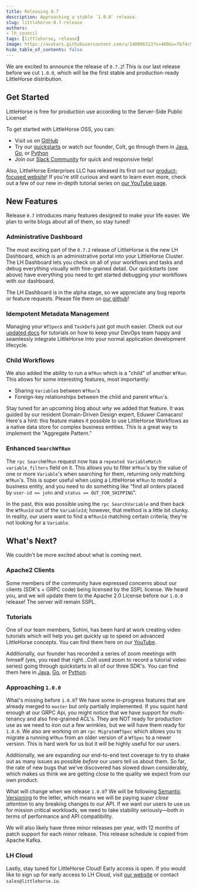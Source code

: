 ```yaml
---
title: Releasing 0.7
description: Approaching a stable `1.0.0` release.
slug: littlehorse-0.7-release
authors:
- lh_council
tags: [littlehorse, release]
image: https://avatars.githubusercontent.com/u/140006313?s=400&u=7bf4c91d92dfe590ac71bb6b4821e1a81aa5b712&v=4
hide_table_of_contents: false
---
```


We are excited to announce the release of `0.7.2`! <!-- truncate --> This is our last release before we cut `1.0.0`, which will be the first stable and production-ready LittleHorse distribution.

## Get Started

LittleHorse is free for production use according to the Server-Side Public License!

To get started with LittleHorse OSS, you can:

* Visit us on [GitHub](https://github.com/littlehorse-enterprises)
* Try our [quickstarts](https://littlehorse.dev/docs/developer-guide/install#installation-and-quickstart) or watch our founder, Colt, go through them in [Java](https://www.youtube.com/watch?v=8Zo_UOStg98&t=6s), [Go](https://www.youtube.com/watch?v=oZQc2ISSZsk), or [Python](https://www.youtube.com/watch?v=l3TZOjfpzTw)
* Join our [Slack Community](https://launchpass.com/littlehorse-community) for quick and responsive help!

Also, LittleHorse Enterprises LLC has released its first out our [product-focused website](https://littlehorse.io)! If you're still curious and want to learn even more, check out a few of our new in-depth tutorial series on [our YouTube page](https://www.youtube.com/@LittleHorse-ey3vw/featured).

## New Features

Release `0.7` introduces many features designed to make your life easier. We plan to write blogs about all of them, so stay tuned!

### Administrative Dashboard

The most exciting part of the `0.7.2` release of LittleHorse is the new LH Dashboard, which is an administrative portal into your LittleHorse Cluster. The LH Dashboard lets you check on all of your workflows and tasks and debug everything visually with fine-grained detail. Our quickstarts (see above) have everything you need to get started debugging your workflows with our dashboard.

The LH Dashboard is in the alpha stage, so we appreciate any bug reports or feature requests. Please file them on [our github](https://github.com/littlehorse-enterprises/littlehorse/issues)!

### Idempotent Metadata Management

Managing your `WfSpec`s and `TaskDef`s just got much easier. Check out our [updated docs](https://littlehorse.dev/docs/developer-guide/grpc/managing-metadata) for tutorials on how to keep your DevOps team happy and seamlessly integrate LittleHorse into your normal application development lifecycle.

### Child Workflows

We also added the ability to run a `WfRun` which is a "child" of another `WfRun`. This allows for some interesting features, most importantly:
* Sharing `Variable`s between `WfRun`'s
* Foreign-key relationships between the child and parent `WfRun`'s.

Stay tuned for an upcoming blog about _why_ we added that feature. It was guided by our resident Domain-Driven Design expert, Eduwer Camacaro! Here's a hint: this feature makes it possible to use LittleHorse Workflows as a native data store for complex business entities. This is a great way to implement the "Aggregate Pattern."

### Enhanced `SearchWfRun`

The `rpc SearchWfRun` request now has a `repeated VariableMatch variable_filters` field on it. This allows you to filter `WfRun`'s by the value of one or more `Variable`'s when searching for them, returning only matching `WfRun`'s. This is super useful when using a LittleHorse `WfRun` to model a business entity, and you need to do something like "find all orders placed by `user-id == john` and `status == OUT_FOR_SHIPPING`".

In the past, this was possible using the `rpc SearchVariable` and then back the `WfRunId` out of the `VariableId`; however, that method is a little bit clunky. In reality, our users want to find a `WfRunId` matching certain criteria; they're not looking for a `Variable`.

## What's Next?

We couldn't be more excited about what is coming next.

### Apache2 Clients

Some members of the community have expressed concerns about our clients (SDK's + GRPC code) being licensed by the SSPL license. We heard you, and we will update them to the Apache 2.0 License before our `1.0.0` release! The server will remain SSPL.

### Tutorials

One of our team members, Sohini, has been hard at work creating video tutorials which will help you get quickly up to speed on advanced LittleHorse concepts. You can find them here on our [YouTube](https://www.youtube.com/@LittleHorse-ey3vw/playlists).

Additionally, our founder has recorded a series of zoom meetings with himself (yes, you read that right...Colt used zoom to record a tutorial video series) going through quickstarts in all of our three SDK's. You can find them here in [Java](https://www.youtube.com/watch?v=8Zo_UOStg98&t=6s), [Go](https://www.youtube.com/watch?v=oZQc2ISSZsk), or [Python](https://www.youtube.com/watch?v=l3TZOjfpzTw).

### Approaching `1.0.0`

What's missing before `1.0.0`? We have some in-progress features that are already merged to `master` but only partially implemented. If you squint hard enough at our GRPC Api, you might notice that we have support for multi-tenancy and also fine-grained ACL's. They are NOT ready for production use as we need to iron out a few wrinkles, but we will have them ready for `1.0.0`. We also are working on an `rpc MigrateWfSpec` which allows you to migrate a running `WfRun` from an older version of a `WfSpec` to a newer version. This is hard work for us but it will be highly useful for our users.

Additionally, we are expanding our end-to-end test coverage to try to shake out as many issues as possible _before_ our users tell us about them. So far, the rate of new bugs that we've discovered has slowed down considerably, which makes us think we are getting close to the quality we expect from our own product.

What will change when we release `1.0.0`? We will be following [Semantic Versioning](https://semver.org) to the letter, which means we will be paying _super close attention_ to any breaking changes to our API. If we want our users to use us for mission critical workloads, we need to take stability seriously—both in terms of performance and API compatibility.

We will also likely have three minor releases per year, with 12 months of patch support for each minor release. This release schedule is copied from Apache Kafka.

### LH Cloud

Lastly, stay tuned for LittleHorse Cloud! Early access is open. If you would like to sign up for early access to LH Cloud, visit [our website](https://www.littlehorse.io/lh-cloud) or contact `sales@littlehorse.io`.
